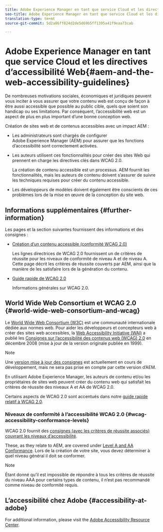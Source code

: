 ```yaml
---
title: Adobe Experience Manager en tant que service Cloud et les directives d’accessibilité Web
seo-title: Adobe Experience Manager en tant que service Cloud et les directives d’accessibilité Web
translation-type: tm+mt
source-git-commit: 5d2a86ff824d2de5d69b5ff1395a41f9eaa73cab

---
```



# Adobe Experience Manager en tant que service Cloud et les directives d’accessibilité Web{#aem-and-the-web-accessibility-guidelines}

De nombreuses motivations sociales, économiques et juridiques peuvent vous inciter à vous assurer que votre contenu web est conçu de façon à être aussi accessible que possible au public cible, quels que soient son handicap ou ses limitations. Par conséquent, l’accessibilité web est un aspect de plus en plus important d’une bonne conception web.

Création de sites web et de contenus accessibles avec un impact AEM :

* Les administrateurs sont chargés de configurer Adobe Experience Manager (AEM) pour assurer que les fonctions d’accessibilité sont correctement activées.
* Les auteurs utilisent ces fonctionnalités pour créer des sites Web qui prennent en charge les directives clés dans WCAG 2.0.

   La création de contenu accessible est un processus. AEM fournit les fonctionnalités, mais les auteurs de contenu doivent s’assurer de suivre les techniques requises pour créer du contenu accessible.

* Les développeurs de modèles doivent également être conscients de ces problèmes lors de la mise en œuvre de la conception du site web.

## Informations supplémentaires {#further-information}

Les pages et la section suivantes fournissent des informations et des consignes :

<!--
* [Configuring the Rich Text Editor for Producing Accessible Sites](/help/sites-administering/rte-accessible-content.md)

  Guidelines on how administrators can configure AEM for producing accessible content.
-->

* [Création d’un contenu accessible (conformité WCAG 2.0)   ](/help/sites-cloud/authoring/fundamentals/accessible-content.md)

   Les lignes directrices de WCAG 2.0 fournissent un de critères de réussite pour les niveaux de conformité de niveau A et de niveau A. Cette page décrit les critères de réussite couverts par AEM, ainsi que la manière de les satisfaire lors de la génération du contenu.

* [Guide rapide de WCAG 2.0](/help/onboarding/accessibility/quick-guide-wcag.md)

   Informations générales sur WCAG 2.0.

<!--
* [Creating Accessible Adaptive Forms](/help/forms/using/creating-accessible-adaptive-forms.md)

  Adobe Experience Manager (AEM) includes a number of features and capabilities that enhance the usability of adaptive forms for users with different abilities. The solution also assists form authors in creating accessible adaptive forms.
-->

## World Wide Web Consortium et WCAG 2.0 {#world-wide-web-consortium-and-wcag}

Le [World Wide Web Consortium (W3C)](https://www.w3.org/) est une communauté internationale dédiée aux normes web. Pour aider les développeurs et concepteurs web à créer des sites web accessibles, la [Web Accessibility Initiative (WAI)](https://www.w3.org/WAI/) a publié les [Consignes sur l’accessibilité des contenus web (WCAG) 2.0](https://www.w3.org/TR/WCAG20/) en décembre 2008 (mise à jour de la version originale publiée en 1999).

>[!NOTE]
>
>Une [version mise à jour des consignes](https://www.w3.org/TR/WCAG21/) est actuellement en cours de développement, mais ne sera pas prise en compte par cette version d’AEM.

En utilisant Adobe Experience Manager, les auteurs de contenu et/ou les propriétaires de sites web peuvent créer du contenu web qui satisfait les critères de réussite des niveaux A et AA de WCAG 2.0.

Certains aspects de WCAG 2.0 sont accentués dans notre [guide rapide relatif à WCAG 2.0](/help/onboarding/accessibility/quick-guide-wcag.md).

### Niveaux de conformité à l’accessibilité WCAG 2.0 {#wcag-accessibility-conformance-levels}

WCAG 2.0 fournit des [consignes (avec les critères de réussite associés) couvrant les niveaux d’accessibilité](https://www.w3.org/TR/UNDERSTANDING-WCAG20/conformance.html).

These, as they relate to AEM, are covered under [Level A and AA Conformance](/help/sites-cloud/authoring/fundamentals/accessible-content.md). Lors de la création de votre site, vous devez déterminer à quel niveau général il doit se conformer.

>[!NOTE]
>
>Étant donné qu’il est impossible de répondre à tous les critères de réussite du niveau AAA pour certains types de contenu, il n’est pas recommandé comme niveau de conformité requis.

## L’accessibilité chez Adobe {#accessibility-at-adobe}

For additional information, please visit the [Adobe Accessibility Resource Center](https://www.adobe.com/accessibility/).
